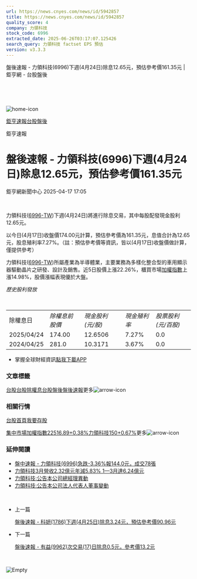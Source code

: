 ```yaml
---
url: https://news.cnyes.com/news/id/5942857
title: https://news.cnyes.com/news/id/5942857
quality_score: 4
company: 力領科技
stock_code: 6996
extracted_date: 2025-06-26T03:17:07.125426
search_query: 力領科技 factset EPS 預估
version: v3.3.3
---
```


盤後速報 - 力領科技(6996)下週(4月24日)除息12.65元，預估參考價161.35元 | 鉅亨網 - 台股盤後

‌

‌

![home-icon](/assets/icons/breadCrumb/symbol-icon-home.svg)

[鉅亨速報](/news/cat/anue_live)[台股盤後](/news/cat/tw_afterhours)

鉅亨速報

# 盤後速報 - 力領科技(6996)下週(4月24日)除息12.65元，預估參考價161.35元

鉅亨網新聞中心 2025-04-17 17:05

‌

力領科技([6996-TW](https://www.cnyes.com/twstock/6996))下週(4月24日)將進行除息交易，其中每股配發現金股利12.65元。

以今日(4月17日)收盤價174.00元計算，預估參考價為161.35元，息值合計為12.65元，股息殖利率7.27%。（註：預估參考價等資訊，皆以(4月17日)收盤價做計算，僅提供參考）

力領科技([6996-TW](https://www.cnyes.com/twstock/6996))所屬產業為半導體業，主要業務為多樣化整合型的車用顯示器驅動晶片之研發、設計及銷售。近5日股價上漲22.26%，櫃買市場[加權指數](https://invest.cnyes.com/index/TWS/TSE01)上漲14.98%，股價漲幅表現優於大盤。

*歷史股利發放*

‌

|  |  |  |  |  |
| --- | --- | --- | --- | --- |
| 除權息日 | *除權息前股價* | *現金股利 (元/股)* | *現金殖利率* | *股票股利 (元/百股)* |
| 2025/04/24 | 174.00 | 12.6506 | 7.27% | 0.0 |
| 2024/04/25 | 281.0 | 10.3171 | 3.67% | 0.0 |

* 掌握全球財經資訊[點我下載APP](http://www.cnyes.com/app/?utm_source=mweb&utm_medium=HamMenuBanner&utm_campaign=fixed&utm_content=entr)

### 文章標籤

[台股](https://news.cnyes.com/tag/台股 "台股")[台股除權息](https://news.cnyes.com/tag/台股除權息 "台股除權息")[台股盤後](https://news.cnyes.com/tag/台股盤後 "台股盤後")[盤後速報](https://news.cnyes.com/tag/盤後速報 "盤後速報")更多![arrow-icon](/assets/icons/arrows/arrow-down.svg)

### 相關行情

[台股首頁](https://www.cnyes.com/twstock)[我要存股](https://supr.link/8OHaU)

[集中市場加權指數22516.89+0.38%](https://invest.cnyes.com/index/TWS/TSE01)[力領科技150+0.67%](https://www.cnyes.com/twstock/6996)更多![arrow-icon](/assets/icons/arrows/arrow-down.svg)

### 延伸閱讀

* [盤中速報 - 力領科技(6996)急跌-3.36%報144.0元，成交78張](/news/id/5929808)
* [力領科技3月營收2.32億元年減5.83% 1—3月達6.24億元](/news/id/5925213)
* [力領科技:公告本公司總經理異動](/news/id/5897206)
* [力領科技:公告本公司法人代表人董事變動](/news/id/5897205)

‌

* 上一篇

  [盤後速報 - 科妍(1786)下週(4月25日)除息3.24元，預估參考價90.96元](/news/id/5943939)
* 下一篇

  [盤後速報 - 有益(9962)次交易(17)日除息0.5元，參考價13.2元](/news/id/5941504)

‌

![Empty](/assets/icons/skeleton/empty-image.svg)

‌